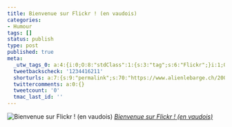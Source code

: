 ```yaml
---
title: Bienvenue sur Flickr ! (en vaudois)
categories:
- Humour
tags: []
status: publish
type: post
published: true
meta:
  _utw_tags_0: a:4:{i:0;O:8:"stdClass":1:{s:3:"tag";s:6:"Flickr";}i:1;O:8:"stdClass":1:{s:3:"tag";s:6:"Humour";}i:2;O:8:"stdClass":1:{s:3:"tag";s:9:"Interface";}i:3;O:8:"stdClass":1:{s:3:"tag";s:6:"Social";}}
  tweetbackscheck: '1234416211'
  shorturls: a:7:{s:9:"permalink";s:70:"https://www.alienlebarge.ch/2007/08/18/bienvenue-sur-flickr-en-vaudois/";s:7:"tinyurl";s:25:"https://tinyurl.com/c7ajqa";s:4:"isgd";s:17:"https://is.gd/iyDN";s:5:"bitly";s:18:"https://bit.ly/bljW";s:5:"snipr";s:22:"https://snipr.com/bds44";s:5:"snurl";s:22:"https://snurl.com/bds44";s:7:"snipurl";s:24:"https://snipurl.com/bds44";}
  twittercomments: a:0:{}
  tweetcount: '0'
  tmac_last_id: ''
---
```

 <img src="https://farm2.static.flickr.com/1332/1156543257_43b1d491f0.jpg" alt="Bienvenue sur Flickr ! (en vaudois)" />
<em><a href="https://www.flickr.com/photos/alienlebarge/1156543257/" title="photo sharing">Bienvenue sur Flickr ! (en vaudois)</a></em>
